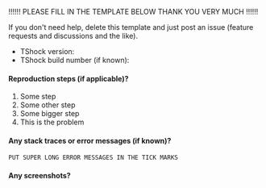 !!!!!! PLEASE FILL IN THE TEMPLATE BELOW THANK YOU VERY MUCH !!!!!!

If you don't need help, delete this template and just post an issue (feature requests and discussions and the like).

* TShock version:
* TShock build number (if known):

#### Reproduction steps (if applicable)?

1. Some step
2. Some other step
3. Some bigger step
4. This is the problem

#### Any stack traces or error messages (if known)?

```
PUT SUPER LONG ERROR MESSAGES IN THE TICK MARKS
```

#### Any screenshots?